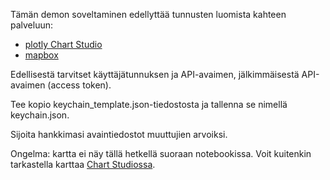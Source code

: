 

Tämän demon soveltaminen edellyttää tunnusten luomista kahteen palveluun:

* [plotly Chart Studio](https://chart-studio.plot.ly/feed/#/)
* [mapbox](https://www.mapbox.com/)

Edellisestä tarvitset käyttäjätunnuksen ja API-avaimen, jälkimmäisestä API-avaimen (access token).

Tee kopio keychain_template.json-tiedostosta ja tallenna se nimellä keychain.json.

Sijoita hankkimasi avaintiedostot muuttujien arvoiksi.

Ongelma: kartta ei näy tällä hetkellä suoraan notebookissa. Voit kuitenkin tarkastella karttaa [Chart Studiossa](https://chart-studio.plot.ly/organize/home/). 
